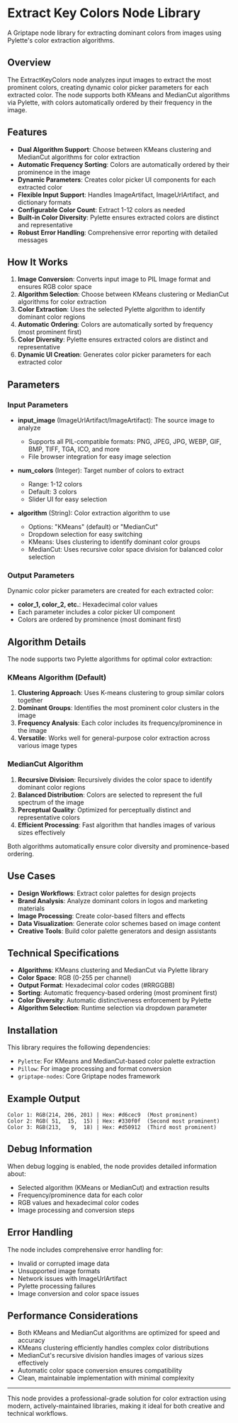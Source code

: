 # Extract Key Colors Node Library

A Griptape node library for extracting dominant colors from images using Pylette's color extraction algorithms.

## Overview

The ExtractKeyColors node analyzes input images to extract the most prominent colors, creating dynamic color picker parameters for each extracted color. The node supports both KMeans and MedianCut algorithms via Pylette, with colors automatically ordered by their frequency in the image.

## Features

- **Dual Algorithm Support**: Choose between KMeans clustering and MedianCut algorithms for color extraction
- **Automatic Frequency Sorting**: Colors are automatically ordered by their prominence in the image
- **Dynamic Parameters**: Creates color picker UI components for each extracted color
- **Flexible Input Support**: Handles ImageArtifact, ImageUrlArtifact, and dictionary formats
- **Configurable Color Count**: Extract 1-12 colors as needed
- **Built-in Color Diversity**: Pylette ensures extracted colors are distinct and representative
- **Robust Error Handling**: Comprehensive error reporting with detailed messages

## How It Works

1. **Image Conversion**: Converts input image to PIL Image format and ensures RGB color space
2. **Algorithm Selection**: Choose between KMeans clustering or MedianCut algorithms for color extraction
3. **Color Extraction**: Uses the selected Pylette algorithm to identify dominant color regions
4. **Automatic Ordering**: Colors are automatically sorted by frequency (most prominent first)
5. **Color Diversity**: Pylette ensures extracted colors are distinct and representative
6. **Dynamic UI Creation**: Generates color picker parameters for each extracted color

## Parameters

### Input Parameters

- **input_image** (ImageUrlArtifact/ImageArtifact): The source image to analyze
  - Supports all PIL-compatible formats: PNG, JPEG, JPG, WEBP, GIF, BMP, TIFF, TGA, ICO, and more
  - File browser integration for easy image selection

- **num_colors** (Integer): Target number of colors to extract
  - Range: 1-12 colors
  - Default: 3 colors
  - Slider UI for easy selection

- **algorithm** (String): Color extraction algorithm to use
  - Options: "KMeans" (default) or "MedianCut"
  - Dropdown selection for easy switching
  - KMeans: Uses clustering to identify dominant color groups
  - MedianCut: Uses recursive color space division for balanced color selection

### Output Parameters

Dynamic color picker parameters are created for each extracted color:
- **color_1, color_2, etc.**: Hexadecimal color values
- Each parameter includes a color picker UI component
- Colors are ordered by prominence (most dominant first)

## Algorithm Details

The node supports two Pylette algorithms for optimal color extraction:

### KMeans Algorithm (Default)
1. **Clustering Approach**: Uses K-means clustering to group similar colors together
2. **Dominant Groups**: Identifies the most prominent color clusters in the image
3. **Frequency Analysis**: Each color includes its frequency/prominence in the image
4. **Versatile**: Works well for general-purpose color extraction across various image types

### MedianCut Algorithm
1. **Recursive Division**: Recursively divides the color space to identify dominant color regions
2. **Balanced Distribution**: Colors are selected to represent the full spectrum of the image
3. **Perceptual Quality**: Optimized for perceptually distinct and representative colors
4. **Efficient Processing**: Fast algorithm that handles images of various sizes effectively

Both algorithms automatically ensure color diversity and prominence-based ordering.

## Use Cases

- **Design Workflows**: Extract color palettes for design projects
- **Brand Analysis**: Analyze dominant colors in logos and marketing materials
- **Image Processing**: Create color-based filters and effects
- **Data Visualization**: Generate color schemes based on image content
- **Creative Tools**: Build color palette generators and design assistants

## Technical Specifications

- **Algorithms**: KMeans clustering and MedianCut via Pylette library
- **Color Space**: RGB (0-255 per channel)
- **Output Format**: Hexadecimal color codes (#RRGGBB)
- **Sorting**: Automatic frequency-based ordering (most prominent first)
- **Color Diversity**: Automatic distinctiveness enforcement by Pylette
- **Algorithm Selection**: Runtime selection via dropdown parameter

## Installation

This library requires the following dependencies:
- `Pylette`: For KMeans and MedianCut-based color palette extraction
- `Pillow`: For image processing and format conversion
- `griptape-nodes`: Core Griptape nodes framework

## Example Output

```
Color 1: RGB(214, 206, 201) | Hex: #d6cec9  (Most prominent)
Color 2: RGB( 51,  15,  15) | Hex: #330f0f  (Second most prominent)  
Color 3: RGB(213,   9,  18) | Hex: #d50912  (Third most prominent)
```

## Debug Information

When debug logging is enabled, the node provides detailed information about:
- Selected algorithm (KMeans or MedianCut) and extraction results
- Frequency/prominence data for each color
- RGB values and hexadecimal color codes
- Image processing and conversion steps

## Error Handling

The node includes comprehensive error handling for:
- Invalid or corrupted image data
- Unsupported image formats
- Network issues with ImageUrlArtifact
- Pylette processing failures
- Image conversion and color space issues

## Performance Considerations

- Both KMeans and MedianCut algorithms are optimized for speed and accuracy
- KMeans clustering efficiently handles complex color distributions
- MedianCut's recursive division handles images of various sizes effectively
- Automatic color space conversion ensures compatibility
- Clean, maintainable implementation with minimal complexity

---

This node provides a professional-grade solution for color extraction using modern, actively-maintained libraries, making it ideal for both creative and technical workflows.
